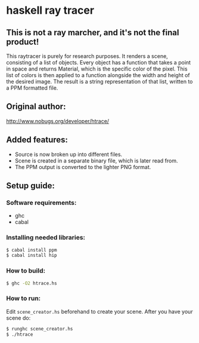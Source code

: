 # haskell ray tracer

## This is not a ray marcher, and it's not the final product!
This raytracer is purely for research purposes. It renders a scene, consisting of a list of objects. Every object has a function that takes a point in space and returns Material, which is the specific color of the pixel. This list of colors is then applied to a function alongside the width and height of the desired image. The result is a string representation of that list, written to a PPM formatted file.

## Original author:
http://www.nobugs.org/developer/htrace/

## Added features:
- Source is now broken up into different files.
- Scene is created in a separate binary file, which is later read from.
- The PPM output is converted to the lighter PNG format.

## Setup guide:

### Software requirements:
- ghc
- cabal

### Installing needed libraries:
```sh
$ cabal install ppm
$ cabal install hip
```

### How to build:
```sh
$ ghc -O2 htrace.hs
```

### How to run:
Edit `scene_creator.hs` beforehand to create your scene. After you have your scene do:

```sh
$ runghc scene_creator.hs
$ ./htrace
```
